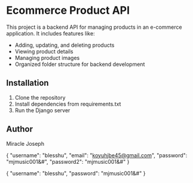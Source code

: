 # Ecommerce Product API

This project is a backend API for managing products in an e-commerce application. 
It includes features like:

- Adding, updating, and deleting products
- Viewing product details
- Managing product images
- Organized folder structure for backend development

## Installation

1. Clone the repository
2. Install dependencies from requirements.txt
3. Run the Django server

## Author

Miracle Joseph


{
    "username": "blesshu",
    "email": "koyuhjbe45@gmail.com",
    "password": "mjmusic001&#",
    "password2": "mjmusic001&#"
}


{
    "username": "blesshu",
    "password": "mjmusic001&#"
}
